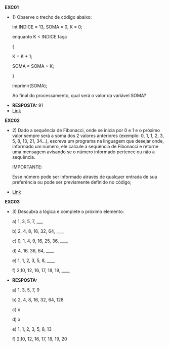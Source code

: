 <b>EXC01</b>
<ul>
  <li>
    <p>
      1) Observe o trecho de código abaixo:

int INDICE = 13, SOMA = 0, K = 0;

enquanto K < INDICE faça

{

K = K + 1;

SOMA = SOMA + K;

}

imprimir(SOMA);



Ao final do processamento, qual será o valor da variável SOMA?
    </p>
  </li>
  <li><b>RESPOSTA: </b>91</li>
  <li><a href="./EXC01/Main.java">Link</a></li>
</ul>

<b>EXC02</b>
<ul>
  <li>
    <p>
 2) Dado a sequência de Fibonacci, onde se inicia por 0 e 1 e o próximo valor sempre será a soma dos 2 valores anteriores (exemplo: 0, 1, 1, 2, 3, 5, 8, 13, 21, 34...), escreva um programa na linguagem que desejar onde, informado um número, ele calcule a sequência de Fibonacci e retorne uma mensagem avisando se o número informado pertence ou não a sequência.



IMPORTANTE:

Esse número pode ser informado através de qualquer entrada de sua preferência ou pode ser previamente definido no código;
    </p>
  </li>
  <li><a href="./EXC02/Main.java">Link</a></li>
</ul>

<b>EXC03</b>
<ul>
  <li>
    <p>
3) Descubra a lógica e complete o próximo elemento:



a) 1, 3, 5, 7, ___

b) 2, 4, 8, 16, 32, 64, ____

c) 0, 1, 4, 9, 16, 25, 36, ____

d) 4, 16, 36, 64, ____

e) 1, 1, 2, 3, 5, 8, ____

f) 2,10, 12, 16, 17, 18, 19, ____
    </p>
  </li>
  <li><p>
    <b>RESPOSTA: </b>
    
a) 1, 3, 5, 7, 9
    
b) 2, 4, 8, 16, 32, 64, 128

c) x

d) x

e) 1, 1, 2, 3, 5, 8, 13

f) 2,10, 12, 16, 17, 18, 19, 20
  </p></li>
</ul>
